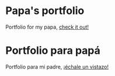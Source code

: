 # Papa's portfolio

Portfolio for my papa, [check it out!][url]

# Portfolio para papá

Portfolio para mi padre, [¡échale un vistazo!][url]

[url]: https://cristobal.netlify.app/
